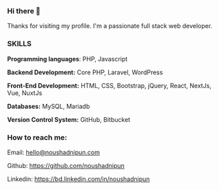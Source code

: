 ### Hi there 👋

<!--
**noushadnipun/noushadnipun** is a ✨ _special_ ✨ repository because its `README.md` (this file) appears on your GitHub profile.

Here are some ideas to get you started:

- 🔭 I’m currently working on ...
- 🌱 I’m currently learning ...
- 👯 I’m looking to collaborate on ...
- 🤔 I’m looking for help with ...
- 💬 Ask me about ...
- 📫 How to reach me: ...
- 😄 Pronouns: ...
- ⚡ Fun fact: ...
-->
Thanks for visiting my profile. 
I'm a passionate full stack web developer.


### SKILLS

**Programming languages**: PHP, Javascript

**Backend Development:** Core PHP, Laravel, WordPress

**Front-End Development:** HTML, CSS, Bootstrap, jQuery, React, NextJs, Vue, NuxtJs 

**Databases:** MySQL, Mariadb

**Version Control System:** GitHub, Bitbucket


### How to reach me:
Email: hello@noushadnipun.com

Github: https://github.com/noushadnipun

Linkedin: https://bd.linkedin.com/in/noushadnipun

<!--
BitBucket: https://bitbucket.org/noushadnipun
Linkedin : https://www.linkedin.com/in/noushad-khan
-->

